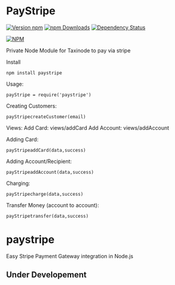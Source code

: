 # PayStripe

[![Version npm](https://img.shields.io/npm/v/paystripe.svg?style=flat-square)](https://www.npmjs.com/package/paystripe) [![npm Downloads](https://img.shields.io/npm/dm/paystripe.svg?style=flat-square)](https://www.npmjs.com/package/paystripe) [![Dependency Status](https://david-dm.org/anistark/paystripe.svg)](https://david-dm.org/anistark/paystripe) 

[![NPM](https://nodei.co/npm-dl/paystripe.png)](https://nodei.co/npm/paystripe/)


Private Node Module for Taxinode to pay via stripe

Install
```
npm install paystripe
```

Usage:
```
payStripe = require('paystripe')
```

Creating Customers:
```
payStripecreateCustomer(email)
```

Views:
Add Card: views/addCard
Add Account: views/addAccount

Adding Card:
```
payStripeaddCard(data,success)
```

Adding Account/Recipient:
```
payStripeaddAccount(data,success)
```

Charging:
```
payStripecharge(data,success)
```

Transfer Money (account to account):
```
payStripetransfer(data,success)
```

# paystripe
Easy Stripe Payment Gateway integration in Node.js



## Under Developement
